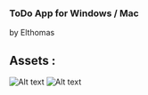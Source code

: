 ### ToDo App for Windows / Mac
by Elthomas

## Assets : 
![Alt text](../../../../../../C:/Users/famou/OneDrive/Bureau/ToDo/assets/readmeAssets/1.png)
![Alt text](../../../../../../C:/Users/famou/OneDrive/Bureau/ToDo/assets/readmeAssets/2.png)